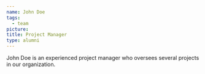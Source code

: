 ```yaml
---
name: John Doe
tags:
  - team
picture:
title: Project Manager
type: alumni
---
```


John Doe is an experienced project manager who oversees several projects in our organization.
